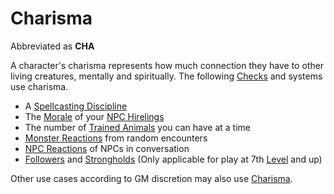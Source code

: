 # Charisma

Abbreviated as **CHA**

A character's charisma represents how much connection they have to other living creatures, mentally and spiritually. The following [Checks](../../Game%20Procedures/Core%20Procedures/Check.md) and systems use charisma.

- A [Spellcasting Discipline](../../Magic/Spellcasting/The%20Spellcasting%20Disciplines/Spellcasting%20Disciplines.md)
- The [Morale](../../Game%20Procedures/Social%20Systems/Morale%20System.md) of your [NPC Hirelings](../../Game%20Procedures/Social%20Systems/Stronghold%20Rules/NPC%20Hirelings.md)
- The number of [Trained Animals](../../Items/Gear/Trained%20Animals.md) you can have at a time
- [Monster Reactions](../../Game%20Procedures/Social%20Systems/Monster%20Reactions.md) from random encounters
- [NPC Reactions](../../Game%20Procedures/Social%20Systems/NPC%20Reactions.md) of NPCs in conversation
- [Followers](../../Game%20Procedures/Social%20Systems/Stronghold%20Rules/Followers.md) and [Strongholds](../../Game%20Procedures/Social%20Systems/Stronghold%20Rules/Stronghold%20Play.md) (Only applicable for play at 7th [Level](../Derived%20Statistics/Level.md) and up)

Other use cases according to GM discretion may also use [Charisma](Charisma.md).
